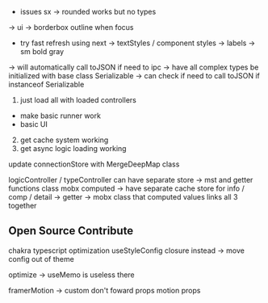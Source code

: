 - issues
  sx -> rounded works but no types

-> ui
-> borderbox outline when focus

- try fast refresh using next
  -> textStyles / component styles
  -> labels -> sm bold gray

-> will automatically call toJSON if need to ipc
-> have all complex types be initialized with base class Serializable
-> can check if need to call toJSON if instanceof Serializable

1. just load all with loaded controllers

- make basic runner work
- basic UI

2. get cache system working
3. get async logic loading working

update connectionStore with MergeDeepMap class

logicController / typeController can have separate store -> mst and getter functions class mobx computed
-> have separate cache store for info / comp / detail
-> getter -> mobx class that computed values links all 3 together

## Open Source Contribute

chakra
typescript optimization
useStyleConfig closure instead -> move config out of theme

optimize -> useMemo is useless there

framerMotion -> custom don't foward props motion props
